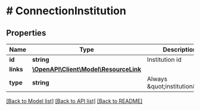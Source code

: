 # # ConnectionInstitution

## Properties

Name | Type | Description | Notes
------------ | ------------- | ------------- | -------------
**id** | **string** | Institution id |
**links** | [**\OpenAPI\Client\Model\ResourceLink**](ResourceLink.md) |  |
**type** | **string** | Always \&quot;institution\&quot;. |

[[Back to Model list]](../../README.md#models) [[Back to API list]](../../README.md#endpoints) [[Back to README]](../../README.md)
